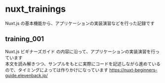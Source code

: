 # nuxt_trainings
Nuxt.js の基本機能から、アプリケーションの実装演習などを行った記録です

## training_001
Nuxt.js ビギナーズガイド の内容に沿って、アプリケーションの実装演習を行っています  
本文を読み解きつつ、サンプルをもとに実際にコードを記述しながら進めているので、タイミングによっては作りかけになっています
https://nuxt-beginners-guide.elevenback.jp/

